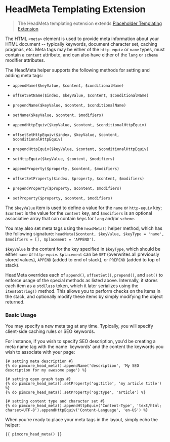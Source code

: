 # HeadMeta Templating Extension

> The HeadMeta templating extension extends [Placeholder Templating Extension](./00_Placeholder.md)

The HTML `<meta>` element is used to provide meta information about your HTML document -- typically keywords, 
document character set, caching pragmas, etc. Meta tags may be either of the `http-equiv` or `name` types, 
must contain a `content` attribute, and can also have either of the `lang` or `scheme` modifier attributes.

The HeadMeta helper supports the following methods for setting and adding meta tags:

- `appendName($keyValue, $content, $conditionalName)`
- `offsetSetName($index, $keyValue, $content, $conditionalName)`
- `prependName($keyValue, $content, $conditionalName)`
- `setName($keyValue, $content, $modifiers)`
- `appendHttpEquiv($keyValue, $content, $conditionalHttpEquiv)`
- `offsetSetHttpEquiv($index, $keyValue, $content, $conditionalHttpEquiv)`
- `prependHttpEquiv($keyValue, $content, $conditionalHttpEquiv)`
- `setHttpEquiv($keyValue, $content, $modifiers)`

- `appendProperty($property, $content, $modifiers)`
- `offsetSetProperty($index, $property, $content, $modifiers)`
- `prependProperty($property, $content, $modifiers)`
- `setProperty($property, $content, $modifiers)`

The `$keyValue` item is used to define a value for the `name` or `http-equiv` key; `$content` is the value for 
the `content` key, and `$modifiers` is an optional associative array that can contain keys for `lang` and/or `scheme`.

You may also set meta tags using the `headMeta()` helper method, which has the following signature: 
`headMeta($content, $keyValue, $keyType = 'name', $modifiers = [], $placement = 'APPEND')`. 

`$keyValue` is the content for the key specified in `$keyType`, which should be either `name` or `http-equiv`. 
`$placement` can be `SET` (overwrites all previously stored values), `APPEND` (added to end of stack), or `PREPEND` (added to top of stack).

HeadMeta overrides each of `append()`, `offsetSet()`, `prepend()`, and `set()` to enforce usage of the special methods as 
listed above. Internally, it stores each item as a `stdClass` token, which it later serializes using the `itemToString()` 
method. This allows you to perform checks on the items in the stack, and optionally modify these items by simply 
modifying the object returned.

### Basic Usage

You may specify a new meta tag at any time. Typically, you will specify client-side caching rules or SEO keywords.

For instance, if you wish to specify SEO description, you'd be creating a meta name tag with the name 
'keywords' and the content the keywords you wish to associate with your page:

```twig
{# setting meta description #}
{% do pimcore_head_meta().appendName('description', 'My SEO description for my awesome page') %}

{# setting open graph tags #}
{% do pimcore_head_meta().setProperty('og:title', 'my article title') %}
{% do pimcore_head_meta().setProperty('og:type', 'article') %}

{# setting content type and character set #}
{% do pimcore_head_meta().appendHttpEquiv('Content-Type', 'text/html; charset=UTF-8').appendHttpEquiv('Content-Language', 'en-US') %}
```

When you're ready to place your meta tags in the layout, simply echo the helper:

```twig
{{ pimcore_head_meta() }}
```

